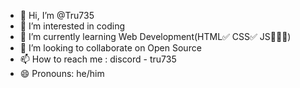 - 👋 Hi, I’m @Tru735
- 👀 I’m interested in coding
- 🌱 I’m currently learning Web Development(HTML✅ CSS✅ JS🏃‍♂️‍➡️)
- 💞️ I’m looking to collaborate on Open Source
- 📫 How to reach me : discord - tru735
- 😄 Pronouns: he/him


<!---
Tru735/Tru735 is a ✨ special ✨ repository because its `README.md` (this file) appears on your GitHub profile.
You can click the Preview link to take a look at your changes.
--->
